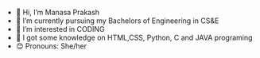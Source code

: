 - 👋 Hi, I’m Manasa Prakash
- 🔭 I’m currently pursuing my Bachelors of Engineering in CS&E
- 👀 I’m interested in CODING
- 🌱 I got some knowledge on HTML,CSS, Python, C and JAVA programing
- 😊 Pronouns: She/her

<!---
ManasaPrakash18/ManasaPrakash is a ✨ special ✨ repository because its `README.md` (this file) appears on your GitHub profile.
You can click the Preview link to take a look at your changes.
--->
